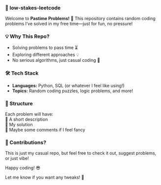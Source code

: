 

### 🎯 low-stakes-leetcode

Welcome to **Pastime Problems!** 🚀 This repository contains random coding problems I’ve solved in my free time—just for fun, no pressure!  

### 💡 Why This Repo?  
- Solving problems to pass time ⏳  
- Exploring different approaches 💡  
- No serious algorithms, just casual coding 🎉  

### 🛠 Tech Stack  
- **Languages:** Python, SQL (or whatever I feel like using!)  
- **Topics:** Random coding puzzles, logic problems, and more!  

### 📂 Structure  
Each problem will have:  
📌 A short description  
📌 My solution  
📌 Maybe some comments if I feel fancy  

### 🤝 Contributions?  
This is just my casual repo, but feel free to check it out, suggest problems, or just vibe!  

Happy coding! 😎  


Let me know if you want any tweaks! 🚀
